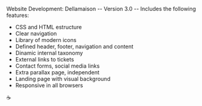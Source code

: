   Website Development: Dellamaison
  -- Version 3.0 --
Includes the following features:
- CSS and HTML estructure
- Clear navigation
- Library of modern icons
- Defined header, footer, navigation and content
- Dinamic internal taxonomy
- External links to tickets
- Contact forms, social media links
- Extra parallax page, independent 
- Landing page with visual background
- Responsive in all browsers
  
☕
